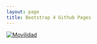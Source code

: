 ```yaml
---
layout: page
title: Bootstrap 4 Github Pages
---
```



<div class='tableauPlaceholder' id='viz1623446116896' style='position: relative'><noscript><a href='#'><img alt='Movilidad ' src='https:&#47;&#47;public.tableau.com&#47;static&#47;images&#47;Mo&#47;Movilidad_16233660130880&#47;Movilidad&#47;1_rss.png' style='border: none' /></a></noscript><object class='tableauViz'  style='display:none;'><param name='host_url' value='https%3A%2F%2Fpublic.tableau.com%2F' /> <param name='embed_code_version' value='3' /> <param name='site_root' value='' /><param name='name' value='Movilidad_16233660130880&#47;Movilidad' /><param name='tabs' value='no' /><param name='toolbar' value='yes' /><param name='static_image' value='https:&#47;&#47;public.tableau.com&#47;static&#47;images&#47;Mo&#47;Movilidad_16233660130880&#47;Movilidad&#47;1.png' /> <param name='animate_transition' value='yes' /><param name='display_static_image' value='yes' /><param name='display_spinner' value='yes' /><param name='display_overlay' value='yes' /><param name='display_count' value='yes' /><param name='language' value='es-ES' /></object></div>                <script type='text/javascript'>                    var divElement = document.getElementById('viz1623446116896');                    var vizElement = divElement.getElementsByTagName('object')[0];                    if ( divElement.offsetWidth > 800 ) { vizElement.style.width='100%';vizElement.style.height='100%';} else if ( divElement.offsetWidth > 500 ) { vizElement.style.width='100%';vizElement.style.height='100%';} else { vizElement.style.width='100%';vizElement.style.height='100%';}                     var scriptElement = document.createElement('script');                    scriptElement.src = 'https://public.tableau.com/javascripts/api/viz_v1.js';                    vizElement.parentNode.insertBefore(scriptElement, vizElement);                </script>
